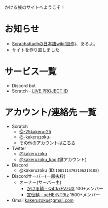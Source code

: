 かける族のサイトへようこそ！

# お知らせ

- [Scrachattachの日本語wiki(自作)](https://www.kakeru.f5.si/scratch/scratchattach.html)、あるよ。
- サイトを作り直しました

# サービス一覧
- Discord bot
- Scratch - [LIVE PROJECT ID](https://scratch.mit.edu/projects/1079411508/)

# アカウント/連絡先 一覧
- Scratch
  - [@-25kakeru-25](https://scratch.mit.edu/users/-25kakeru-25/)
  - [@-kakeruzoku-](https://scratch.mit.edu/users/-kakeruzoku-/)
  - その他のアカウントは[こちら](https://scratch.mit.edu/studios/35448485/curators)
- Twitter
  - [@kakeruzoku](https://x.com/kakeruzoku)
  - [@kakeruzoku_kagi](https://x.com/kakeruzoku_kagi)(鍵アカウント)
- Discord
  - @kakeruzoku (ID:`1081114793106219108`)
- Discordサーバー(一部抜粋)
  - オーナー(サーバー主)
    - [かける鯖 - Q4tkxFVzUX](https://discord.gg/Q4tkxFVzUX) 100+メンバー
    - [宣伝鯖 - xcHErNT9tz](https://discord.gg/xcHErNT9tz) 1500+メンバー
- Gmail [kakeruzoku@gmail.com](mailto:kakeruzoku@gmail.com)

